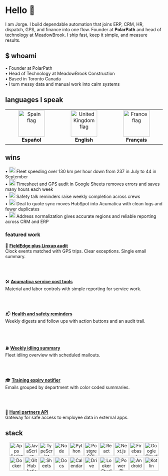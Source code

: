 # Hello 👋

I am Jorge. I build dependable automation that joins ERP, CRM, HR, dispatch, GPS, and finance into one flow. Founder at **PolarPath** and head of technology at MeadowBrook. I ship fast, keep it simple, and measure results.

## $ whoami
• Founder at PolarPath  
• Head of Technology at MeadowBrook Construction  
• Based in Toronto Canada  
• I turn messy data and manual work into calm systems

## languages I speak
<div align="center">

<table>
  <tr>
    <td align="center" width="180">
      <img src="https://github.githubassets.com/images/icons/emoji/unicode/1f1ea-1f1f8.png?v8" height="84" alt="Spain flag"><br/>
      <b>Español</b>
    </td>
    <td align="center" width="180">
      <img src="https://github.githubassets.com/images/icons/emoji/unicode/1f1ec-1f1e7.png?v8" height="84" alt="United Kingdom flag"><br/>
      <b>English</b>
    </td>
    <td align="center" width="180">
      <img src="https://github.githubassets.com/images/icons/emoji/unicode/1f1eb-1f1f7.png?v8" height="84" alt="France flag"><br/>
      <b>Français</b>
    </td>
  </tr>
</table>

</div>



## wins
• <img src="https://cdn.simpleicons.org/googleanalytics/2E7D32" height="20" alt=""> Fleet speeding over 130 km per hour down from 237 in July to 44 in September  
• <img src="https://cdn.simpleicons.org/googlesheets/34A853" height="20" alt=""> Timesheet and GPS audit in Google Sheets removes errors and saves many hours each week  
• <img src="https://cdn.simpleicons.org/gmail/EA4335" height="20" alt=""> Safety talk reminders raise weekly completion across crews  
• <img src="https://cdn.simpleicons.org/hubspot/FF7A59" height="20" alt=""> Deal to quote sync moves HubSpot into Acumatica with clean logs and fewer duplicates  
• <img src="https://cdn.simpleicons.org/database/6E6E6E" height="20" alt=""> Address normalization gives accurate regions and reliable reporting across CRM and ERP

### featured work

<div align="left">

📡 <a href="#"> <strong>FieldEdge plus Linxup audit</strong></a><br>
Clock events matched with GPS trips. Clear exceptions. Single email summary.

<br><br>

🛠️ <a href="#"> <strong>Acumatica service cost tools</strong></a><br>
Material and labor controls with simple reporting for service work.

<br><br>

📬 <a href="#"> <strong>Health and safety reminders</strong></a><br>
Weekly digests and follow ups with action buttons and an audit trail.

<br><br>

⛽ <a href="#"> <strong>Weekly idling summary</strong></a><br>
Fleet idling overview with scheduled mailouts.

<br><br>

🎓 <a href="#"> <strong>Training expiry notifier</strong></a><br>
Emails grouped by department with color coded summaries.

<br><br>

🔐 <a href="#"> <strong>Humi partners API</strong></a><br>
Gateway for safe access to employee data in external apps.

</div>


## stack
<p align="center">
  <img src="https://cdn.simpleicons.org/googleappsscript/4285F4" height="44" alt="Apps Script">
  <img src="https://cdn.simpleicons.org/javascript/F7DF1E" height="44" alt="JavaScript">
  <img src="https://cdn.simpleicons.org/typescript/3178C6" height="44" alt="TypeScript">
  <img src="https://cdn.simpleicons.org/nodedotjs/339933" height="44" alt="Node">
  <img src="https://cdn.simpleicons.org/python/3776AB" height="44" alt="Python">
  <img src="https://cdn.simpleicons.org/postgresql/4169E1" height="44" alt="PostgreSQL">
  <img src="https://cdn.simpleicons.org/react/61DAFB" height="44" alt="React">
<img src="https://cdn.simpleicons.org/nextdotjs/FFFFFF" height="44" alt="Next.js">
  <img src="https://cdn.simpleicons.org/firebase/FFCA28" height="44" alt="Firebase">
  <img src="https://cdn.simpleicons.org/googlecloud/4285F4" height="44" alt="Google Cloud">
  <img src="https://cdn.simpleicons.org/docker/2496ED" height="44" alt="Docker">
  <img src="https://cdn.simpleicons.org/githubactions/2088FF" height="44" alt="GitHub Actions">
  <img src="https://cdn.simpleicons.org/googlesheets/34A853" height="44" alt="Sheets">
  <img src="https://cdn.simpleicons.org/googledocs/4285F4" height="44" alt="Docs">
  <img src="https://cdn.simpleicons.org/googlecalendar/4285F4" height="44" alt="Calendar">
  <img src="https://cdn.simpleicons.org/googledrive/4285F4" height="44" alt="Drive">
  <img src="https://cdn.simpleicons.org/looker/4285F4" height="44" alt="Looker Studio">
  <!-- Reliable Power BI logo from Simple Icons repo -->
<img src="https://cdn.jsdelivr.net/gh/microsoft/PowerBI-Icons/PNG/Power-BI.png" height="44" alt="Power BI">
  <img src="https://cdn.simpleicons.org/android/3DDC84" height="44" alt="Android">
  <img src="https://cdn.simpleicons.org/kotlin/7F52FF" height="44" alt="Kotlin">
</p>

